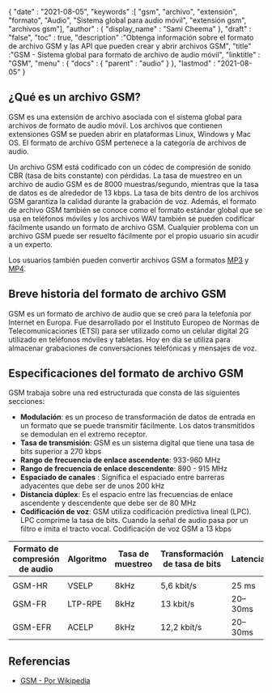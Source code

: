 {
  "date" : "2021-08-05",
  "keywords" :[ "gsm", "archivo", "extensión", "formato", "Audio", "Sistema global para audio móvil", "extensión gsm", "archivos gsm"],
  "author" : {
    "display_name" : "Sami Cheema"
},
  "draft" : "false",
  "toc" : true,
  "description" :"Obtenga información sobre el formato de archivo GSM y las API que pueden crear y abrir archivos GSM",
  "title" :"GSM - Sistema global para formato de archivo de audio móvil",
  "linktitle" : "GSM",
  "menu" : {
    "docs" : {
      "parent" : "audio"
}
},
  "lastmod" : "2021-08-05"
}

## ¿Qué es un archivo GSM?

GSM es una extensión de archivo asociada con el sistema global para archivos de formato de audio móvil. Los archivos que contienen extensiones GSM se pueden abrir en plataformas Linux, Windows y Mac OS. El formato de archivo GSM pertenece a la categoría de archivos de audio.

Un archivo GSM está codificado con un códec de compresión de sonido CBR (tasa de bits constante) con pérdidas. La tasa de muestreo en un archivo de audio GSM es de 8000 muestras/segundo, mientras que la tasa de datos es de alrededor de 13 kbps. La tasa de bits dentro de los archivos GSM garantiza la calidad durante la grabación de voz. Además, el formato de archivo GSM también se conoce como el formato estándar global que se usa en teléfonos móviles y los archivos WAV también se pueden codificar fácilmente usando un formato de archivo GSM. Cualquier problema con un archivo GSM puede ser resuelto fácilmente por el propio usuario sin acudir a un experto.

Los usuarios también pueden convertir archivos GSM a formatos [MP3](/es/audio/mp3/) y [MP4](/es/video/mp4/).

## Breve historia del formato de archivo GSM

GSM es un formato de archivo de audio que se creó para la telefonía por Internet en Europa. Fue desarrollado por el Instituto Europeo de Normas de Telecomunicaciones (ETSI) para ser utilizado como un celular digital 2G utilizado en teléfonos móviles y tabletas. Hoy en día se utiliza para almacenar grabaciones de conversaciones telefónicas y mensajes de voz.

## Especificaciones del formato de archivo GSM ##

GSM trabaja sobre una red estructurada que consta de las siguientes secciones:

- **Modulación**: es un proceso de transformación de datos de entrada en un formato que se puede transmitir fácilmente. Los datos transmitidos se demodulan en el extremo receptor.
- **Tasa de transmisión**: GSM es un sistema digital que tiene una tasa de bits superior a 270 kbps
- **Rango de frecuencia de enlace ascendente**: 933-960 MHz
- **Rango de frecuencia de enlace descendente**: 890 - 915 MHz
- **Espaciado de canales** : Significa el espaciado entre barreras adyacentes que debe ser de unos 200 kHz
- **Distancia dúplex**: Es el espacio entre las frecuencias de enlace ascendente y descendente que debe ser de 80 MHz
- **Codificación de voz**: GSM utiliza codificación predictiva lineal (LPC). LPC comprime la tasa de bits. Cuando la señal de audio pasa por un filtro e imita el tracto vocal. Codificación de voz GSM a 13 kbps

| Formato de compresión de audio | Algoritmo | Tasa de muestreo | Transformación de tasa de bits | Latencia | RBC | VBR | Estéreo | Multicanal |
| ------------------------ | --------- | ----------- | ------------------ | -------- | --- | --- | ------ | ------------ |
| |
| GSM-HR | VSELP | 8kHz | 5,6 kbit/s | 25 ms | Sí | No | No | No |
| GSM-FR | LTP-RPE | 8kHz | 13 kbit/s | 20–30ms | Sí | No | No | No |
| GSM-EFR | ACELP | 8kHz | 12,2 kbit/s | 20–30ms | Sí | No | No | No |

## Referencias ##

* [GSM - Por Wikipedia](https://en.wikipedia.org/wiki/Comparison_of_audio_coding_formats)

